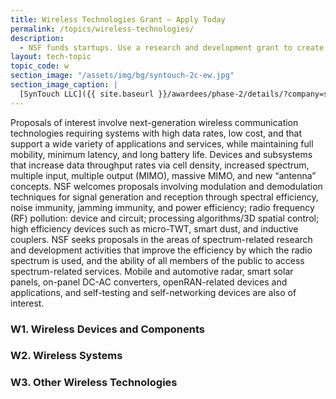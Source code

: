 ```yaml
---
title: Wireless Technologies Grant – Apply Today
permalink: /topics/wireless-technologies/
description: 
  - NSF funds startups. Use a research and development grant to create wireless technologies. 
layout: tech-topic
topic_code: w
section_image: "/assets/img/bg/syntouch-2c-ew.jpg"
section_image_caption: |
  [SynTouch LLC]({{ site.baseurl }}/awardees/phase-2/details/?company=syntouch-llc#syntouch-llc) BioTac Toccare provides tactile evaluations that are consistent, quantifiable, and reflective of human perceptions.
---
```


Proposals of interest involve next-generation wireless communication technologies requiring systems with high data rates, low cost, and that support a wide variety of applications and services, while maintaining full mobility, minimum latency, and long battery life. Devices and subsystems that increase data throughput rates via cell density, increased spectrum, multiple input, multiple output (MIMO), massive MIMO, and new “antenna” concepts. NSF welcomes proposals involving modulation and demodulation techniques for signal generation and reception through spectral efficiency, noise immunity, jamming immunity, and power efficiency; radio frequency (RF) pollution: device and circuit; processing algorithms/3D spatial control; high efficiency devices such as micro-TWT, smart dust, and inductive couplers. NSF seeks proposals in the areas of spectrum-related research and development activities that improve the efficiency by which the radio spectrum is used, and the ability of all members of the public to access spectrum-related services. Mobile and automotive radar, smart solar panels, on-panel DC-AC converters, openRAN-related devices and applications, and self-testing and self-networking devices are also of interest. 

### W1. Wireless Devices and Components

### W2. Wireless Systems 

### W3. Other Wireless Technologies
